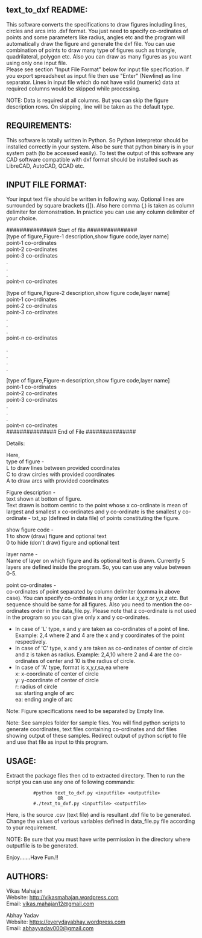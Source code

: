 text_to_dxf README:
--------------------------

This software converts the specifications to draw figures including lines, 
circles and arcs into .dxf format. You just need to specify co-ordinates 
of points and some parameters like radius, angles etc and the program will
automatically draw the figure and generate the dxf file. You can use 
combination of points to draw many type of figures such as triangle, 
quadrilateral, polygon etc. Also you can draw as many figures as you want 
using only one input file.   
 Please see section "Input File Format" below for input file specification. 
If you export spreadsheet as input file then use "Enter" (Newline) as line
separator. Lines in input file which do not have valid (numeric) data at 
required columns would be skipped while processing.   

NOTE:   Data is required at all columns. But you can skip the figure 
        description rows. On skipping, line will be taken as the default
        type.



REQUIREMENTS:
----------------------------

This software is totally written in Python. So Python interpretor should be
installed correctly in your system. Also be sure that python binary is in your
system path (to be accessed easily). To test the output of this software any
CAD software compatible with dxf format should be installed such as LibreCAD,
AutoCAD, QCAD etc.



INPUT FILE FORMAT:
----------------------------

Your input text file should be written in following way. Optional lines are 
surrounded by square brackets ([]). Also here comma (,) is taken as column 
delimiter for demonstration. In practice you can use any column delimiter
of your choice.

############### Start of file ###############  
[type of figure,Figure-1 description,show figure code,layer name]  
point-1 co-ordinates  
point-2 co-ordinates  
point-3 co-ordinates  
.  
.  
.  
point-n co-ordinates  
  
[type of figure,Figure-2 description,show figure code,layer name]  
point-1 co-ordinates  
point-2 co-ordinates  
point-3 co-ordinates  
.  
.  
.  
point-n co-ordinates  

.  
.  
.  
.  

[type of figure,Figure-n description,show figure code,layer name]  
point-1 co-ordinates  
point-2 co-ordinates  
point-3 co-ordinates  
.  
.  
.  
point-n co-ordinates  
############### End of File ###############  
  
Details:  

Here,  
type of figure -  
L to draw lines between provided coordinates  
C to draw circles with provided coordinates  
A to draw arcs with provided coordinates  

Figure description -  
text shown at botton of figure.  
Text drawn is bottom centric to the point whose x co-ordinate is mean of 
largest and smallest x co-ordinates and y co-ordinate is the smallest 
y co-ordinate - txt_sp (defined in data file) of points constituting the figure.

show figure code -  
1 to show (draw) figure and optional text  
0 to hide (don't draw) figure and optional text

layer name -  
Name of layer on which figure and its optional text is drawn. Currently 
5 layers are defined inside the program. So, you can use any value between 0-5.

point co-ordinates -  
co-ordinates of point separated by column delimiter
(comma in above case). You can specify co-ordinates
in any order i.e x,y,z or y,x,z etc. But sequence should
be same for all figures. Also you need to mention 
the co-ordinates order in the data_file.py. Please
note that z co-ordinate is not used in the program
so you can give only x and y co-ordinates.  
- In case of 'L' type, x and y are taken as co-ordinates 
of a point of line. Example: 2,4 where 2 and 4 are the 
x and y coordinates of the point respectively.  
- In case of 'C' type, x and y are taken as co-ordinates 
of center of circle and z is taken as radius. Example: 2,4,10 
where 2 and 4 are the co-ordinates of center and 10 is the radius
of circle.  
- In case of 'A' type, format is x,y,r,sa,ea where  
x: x-coordinate of center of circle  
y: y-coordinate of center of circle  
r: radius of circle  
sa: starting angle of arc  
ea: ending angle of arc  
                     

Note:   Figure specifications need to be separated by Empty line.

Note:   See samples folder for sample files. You will find python
        scripts to generate coordinates, text files containing co-ordinates
        and dxf files showing output of these samples. Redirect output of python
        script to file and use that file as input to this program.  



USAGE:
----------------------------

Extract the package files then cd to extracted directory. Then to run 
the script you can use any one of following commands:

              #python text_to_dxf.py <inputfile> <outputfile>
                       OR
              #./text_to_dxf.py <inputfile> <outputfile>

Here, <inputfile> is the source .csv (text file) and <outputfile> is 
resultant .dxf file to be generated. Change the values of various variables
defined in data_file.py file according to your requirement.


NOTE:    Be sure that you must have write permission in the directory
         where outputfile is to be generated.

Enjoy.......Have Fun.!!



AUTHORS:
----------------------------

Vikas Mahajan  
Website: http://vikasmahajan.wordpress.com  
Email: vikas.mahajan12@gmail.com  

Abhay Yadav  
Website: https://everydayabhay.wordpress.com  
Email: abhayyadav000@gmail.com  

